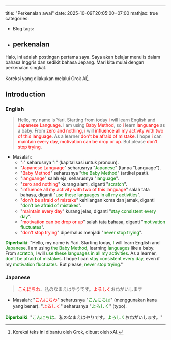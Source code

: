 ---

title: "Perkenalan awal"
date: 2025-10-09T20:05:00+07:00
mathjax: true
categories:

- Blog
  tags:
- perkenalan
  ---

Halo, ini adalah postingan pertama saya. Saya akan belajar menulis dalam bahasa Inggris dan sedikit bahasa Jepang. Mari kita mulai dengan perkenalan singkat.

Koreksi yang dilakukan melalui Grok AI[^1].

## Introduction

### English

> Hello, my name is Yari. Starting from today <span style="color:red">i</span> will learn English and <span style="color:red">Japanese Language</span>. I am using <span style="color:red">Baby Method</span>, so <span style="color:red">i</span> learn <span style="color:red">languange</span> as a baby. From <span style="color:red">zero and nothing</span>, <span style="color:red">i</span> will <span style="color:red">influence all my activity with two of this language</span>. As a learner <span style="color:red">don't be afraid of mistake</span>. I hope <span style="color:red">i</span> can <span style="color:red">maintain every day</span>, <span style="color:red">motivation can be drop or up</span>. But please <span style="color:red">don't stop trying</span>.

- Masalah:
  - "<span style="color:red">i</span>" seharusnya "<span style="color:green">I</span>" (kapitalisasi untuk pronoun).
  - "<span style="color:red">Japanese Language</span>" seharusnya "<span style="color:green">Japanese</span>" (tanpa "Language").
  - "<span style="color:red">Baby Method</span>" seharusnya "<span style="color:green">the Baby Method</span>" (artikel pasti).
  - "<span style="color:red">languange</span>" salah eja, seharusnya "<span style="color:green">language</span>".
  - "<span style="color:red">zero and nothing</span>" kurang alami, diganti "<span style="color:green">scratch</span>".
  - "<span style="color:red">influence all my activity with two of this language</span>" salah tata bahasa, diganti "<span style="color:green">use these languages in all my activities</span>".
  - "<span style="color:red">don't be afraid of mistake</span>" kehilangan koma dan jamak, diganti "<span style="color:green">don’t be afraid of mistakes</span>".
  - "<span style="color:red">maintain every day</span>" kurang jelas, diganti "<span style="color:green">stay consistent every day</span>".
  - "<span style="color:red">motivation can be drop or up</span>" salah tata bahasa, diganti "<span style="color:green">motivation fluctuates</span>".
  - "<span style="color:red">don't stop trying</span>" diperhalus menjadi "<span style="color:green">never stop trying</span>".

**<span style="color:green">Diperbaiki</span>**: "Hello, my name is Yari. Starting today, <span style="color:green">I</span> will learn English and <span style="color:green">Japanese</span>. I am using <span style="color:green">the Baby Method</span>, learning <span style="color:green">languages</span> like a baby. From <span style="color:green">scratch</span>, <span style="color:green">I</span> will <span style="color:green">use these languages in all my activities</span>. As a learner, <span style="color:green">don’t be afraid of mistakes</span>. I hope <span style="color:green">I</span> can <span style="color:green">stay consistent every day</span>, even if my <span style="color:green">motivation fluctuates</span>. But please, <span style="color:green">never stop trying</span>."

### Japanese

> <span style="color:red">こんにちわ</span>、私のなまえはやりです。<span style="color:red">よるしく</span>おねがいします

- Masalah: "<span style="color:red">こんにちわ</span>" seharusnya "<span style="color:green">こんにちは</span>" (menggunakan kana yang benar). "<span style="color:red">よるしく</span>" seharusnya "<span style="color:green">よろしく</span>" (typo).

**<span style="color:green">Diperbaiki</span>**: "<span style="color:green">こんにちは</span>、私のなまえはやりです。<span style="color:green">よろしく</span>おねがいします。"

[^1]: Koreksi teks ini dibantu oleh Grok, dibuat oleh xAI.
